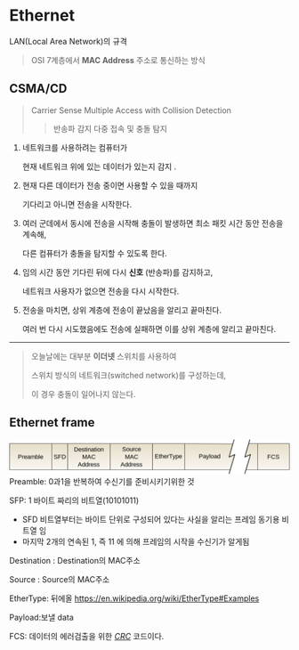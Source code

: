 # Ethernet
LAN(Local Area Network)의 규격

> OSI 7계층에서 **MAC Address** 주소로 통신하는 방식


##  CSMA/CD 
> Carrier Sense Multiple Access with Collision Detection
>> 반송파 감지 다중 접속 및 충돌 탐지

1. 네트워크를 사용하려는 컴퓨터가 
    
    현재 네트워크 위에 있는 데이터가 있는지 감지 .
    
2.  현재 다른 데이터가 전송 중이면 사용할 수 있을 때까지

    기다리고 아니면 전송을 시작한다.
3. 여러 군데에서 동시에 전송을 시작해 충돌이 발생하면 최소 
    패킷 시간 동안 전송을 계속해, 

    다른 컴퓨터가 충돌을 탐지할 수 있도록 한다.

4. 임의 시간 동안 기다린 뒤에 다시 **신호** (반송파)를 감지하고,

     네트워크 사용자가 없으면 전송을 다시 시작한다.
5. 전송을 마치면, 상위 계층에 전송이 끝났음을 알리고 끝마친다.

    여러 번 다시 시도했음에도 전송에 실패하면 이를 상위 계층에 알리고 끝마친다.
---
>  오늘날에는 대부분 **이더넷** 스위치를 사용하여 
>
> 스위치 방식의 네트워크(switched network)를 구성하는데,
>
> 이 경우 충돌이 일어나지 않는다.

## Ethernet frame

![Ethernet](./imgs/ethernetframe.png)
Preamble: 0과1을 반복하여 수신기를 준비시키기위한 것

SFP: 1 바이트 짜리의 비트열(10101011)
- SFD 비트열부터는 바이트 단위로 구성되어 있다는 
     사실을 알리는 프레임 동기용 비트열 임
- 마지막 2개의 연속된 1, 즉 11 에 의해 프레임의 시작을 수신기가 알게됨

Destination : Destination의 MAC주소

Source : Source의 MAC주소

EtherType: 뒤에올     https://en.wikipedia.org/wiki/EtherType#Examples

Payload:보낼 data

FCS: 데이터의 에러검출을 위한 [*CRC*](http://www.ktword.co.kr/abbr_view.php?nav=&m_temp1=603&id=744) 코드이다.



